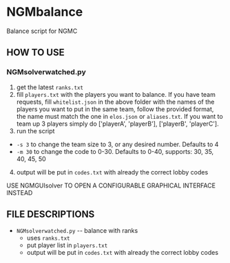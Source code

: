 # NGMbalance

Balance script for NGMC

## HOW TO USE

### NGMsolverwatched.py

1. get the latest `ranks.txt` 
2. fill `players.txt` with the players you want to balance. If you have team requests, fill `whitelist.json` in the above folder with the names of the players you want to put in the same team, follow the provided format, the name must match the one in `elos.json` or `aliases.txt`. If you want to team up 3 players simply do ['playerA', 'playerB'], ['playerB', 'playerC'].
3. run the script
- `-s 3` to change the team size to 3, or any desired number. Defaults to 4
- `-m 30` to change the code to 0-30. Defaults to 0-40, supports: 30, 35, 40, 45, 50
4. output will be put in `codes.txt` with already the correct lobby codes

USE NGMGUIsolver TO OPEN A CONFIGURABLE GRAPHICAL INTERFACE INSTEAD

## FILE DESCRIPTIONS

- `NGMsolverwatched.py` -- balance with ranks
  - uses `ranks.txt` 
  - put player list in `players.txt`
  - output will be put in `codes.txt` with already the correct lobby codes 